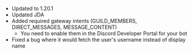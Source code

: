 - Updated to 1.20.1
- Updated JDA
- Added required gateway intents (GUILD_MEMBERS, DIRECT_MESSAGES, MESSAGE_CONTENT)
  - You need to enable them in the Discord Developer Portal for your bot
- Fixed a bug where it would fetch the user's username instead of display name